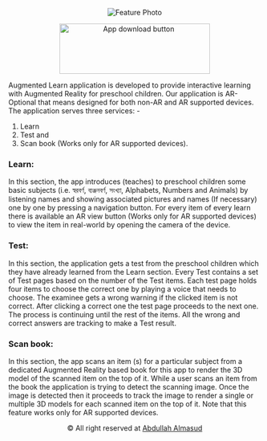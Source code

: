 <p align="center">
  <img src="https://github.com/almasud/augmented_learn/blob/master/documents/download/screenshots/feature_photo.jpg" alt="Feature Photo"/>
</p>

<p align="center">
  <a target="_blank" href="https://github.com/almasud/augmented_learn/raw/master/app/release/app-release.apk">
    <img width="300" height="100" src="https://github.com/almasud/augmented_learn/blob/master/documents/app_download.jpg" alt="App download button"/>
  </a>
</p>

Augmented Learn application is developed to provide interactive learning
with Augmented Reality for preschool children. Our application is AR-Optional that means designed for both non-AR and AR supported devices.
The application serves three services: -

1. Learn
2. Test and
3. Scan book (Works only for AR supported devices).

### Learn:
In this section, the app introduces (teaches) to preschool children some basic subjects (i.e. স্বরবর্ণ, ব্যঞ্জনবর্ণ, সংখ্যা, Alphabets, Numbers and Animals) by listening names and
showing associated pictures and names (If necessary) one by one by pressing a navigation button. For every item of every learn there is available an AR view button (Works only
for AR supported devices) to view the item in real-world by opening the camera of the device.

### Test:
In this section, the application gets a test from the preschool children which they have already learned from the Learn section. Every Test contains a set of Test pages based
on the number of the Test items. Each test page holds four items to choose the correct one by playing a voice that needs to choose. The examinee gets a wrong warning if the
clicked item is not correct. After clicking a correct one the test page proceeds to the next one. The process is continuing until the rest of the items. All the wrong and
correct answers are tracking to make a Test result.

### Scan book:
In this section, the app scans an item (s) for a particular subject from a dedicated Augmented Reality based book for this app to render the 3D model of the scanned item on
the top of it. While a user scans an item from the book the application is trying to detect the scanning image. Once the image is detected then it proceeds to track the image
to render a single or multiple 3D models for each scanned item on the top of it. Note that this feature works only for AR supported devices.


<p align="center">&copy; All right reserved at
  <a target="_blank" href="https://facebook.com/almasud.arm">Abdullah Almasud</a>
</p>